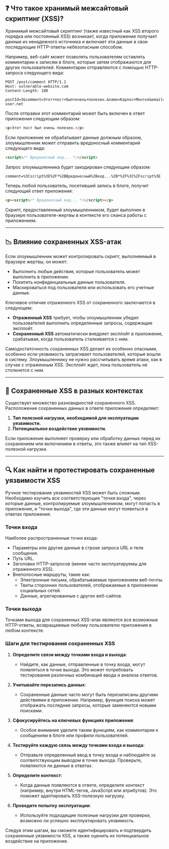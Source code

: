 ## ❓ Что такое хранимый межсайтовый скриптинг (XSS)?

Хранимый межсайтовый скриптинг (также известный как XSS второго порядка или постоянный XSS) возникает, когда приложение получает данные из ненадежного источника и включает эти данные в свои последующие HTTP-ответы небезопасным способом.

Например, веб-сайт может позволять пользователям оставлять комментарии к записям в блоге, которые затем отображаются для других пользователей. Комментарии отправляются с помощью HTTP-запроса следующего вида:

```http
POST /post/comment HTTP/1.1
Host: vulnerable-website.com
Content-Length: 100

postId=3&comment=Этот+пост+был+очень+полезен.&name=Карлос+Монтоя&email=carlos%40normal-user.net
```

После отправки этот комментарий может быть включен в ответ приложения следующим образом:

```html
<p>Этот пост был очень полезен.</p>
```

Если приложение не обрабатывает данные должным образом, злоумышленник может отправить вредоносный комментарий следующего вида:

```html
<script>/* Вредоносный код... */</script>
```

Запрос злоумышленника будет закодирован следующим образом:

```html
comment=%3Cscript%3E%2F*%2BВредоносный%2Bкод...%2B*%2F%3C%2Fscript%3E
```

Теперь любой пользователь, посетивший запись в блоге, получит следующий ответ приложения:

```html
<p><script>/* Вредоносный код... */</script></p>
```

Скрипт, предоставленный злоумышленником, будет выполнен в браузере пользователя-жертвы в контексте его сеанса работы с приложением.

---

## 📉 Влияние сохраненных XSS-атак

Если злоумышленник может контролировать скрипт, выполняемый в браузере жертвы, он может:

- Выполнить любые действия, которые пользователь может выполнить в приложении.
- Похитить конфиденциальные данные пользователя.
- Маскироваться под пользователя или использовать его учетные данные.

Ключевое отличие отраженного XSS от сохраненного заключается в следующем:

- **Отраженный XSS** требует, чтобы злоумышленник убедил пользователей выполнить определенные запросы, содержащие эксплойт.
- **Сохраненный XSS** автоматически внедряет эксплойт в приложение, срабатывая, когда пользователь сталкивается с ним.

Самодостаточность сохраненных XSS делает их особенно опасными, особенно если уязвимость затрагивает пользователей, которые вошли в систему. Злоумышленнику не нужно рассчитывать время атаки, как в случае с отраженным XSS. Эксплойт ждет, пока пользователь не столкнется с ним.

---

## 📂 Сохраненные XSS в разных контекстах

Существует множество разновидностей сохраненного XSS. Расположение сохраненных данных в ответе приложения определяет:

1. **Тип полезной нагрузки, необходимой для эксплуатации уязвимости.**
2. **Потенциальное воздействие уязвимости.**

Если приложение выполняет проверку или обработку данных перед их сохранением или включением в ответы, это также влияет на тип XSS-полезной нагрузки.

---

## 🔍 Как найти и протестировать сохраненные уязвимости XSS

Ручное тестирование уязвимостей XSS может быть сложным. Необходимо изучить все соответствующие "точки входа", через которые данные, контролируемые злоумышленником, могут попасть в приложение, и "точки выхода", где эти данные могут появиться в ответах приложения.

### Точки входа

Наиболее распространенные точки входа:

- Параметры или другие данные в строке запроса URL и теле сообщения.
- Путь URL.
- Заголовки HTTP-запросов (менее часто эксплуатируемы для отраженного XSS).
- Внеполосные маршруты, такие как:
  - Электронные письма, обрабатываемые приложением веб-почты.
  - Твиты сторонних пользователей, отображаемые в приложении социальных сетей.
  - Данные, агрегированные с других веб-сайтов.

### Точки выхода

Точками выхода для сохраненных XSS-атак являются все возможные HTTP-ответы, возвращаемые любому пользователю приложения в любом контексте.

### Шаги для тестирования сохраненных XSS

1. **Определите связи между точками входа и выхода**:
   - Найдите, как данные, отправленные в точку входа, могут появляться в точке выхода. Это может потребовать тестирования различных комбинаций ввода и анализа ответов.

2. **Учитывайте перезапись данных**:
   - Сохраненные данные часто могут быть перезаписаны другими действиями в приложении. Например, функция поиска может отображать последние запросы, которые заменяются новыми поисками.

3. **Сфокусируйтесь на ключевых функциях приложения**:
   - Особое внимание уделите таким функциям, как комментарии к сообщениям в блоге или профили пользователей.

4. **Тестируйте каждую связь между точками входа и выхода**:
   - Отправьте определенный ввод в точку входа и наблюдайте за соответствующим выводом в точке выхода. Проверьте, появляются ли данные в ответах.

5. **Определите контекст**:
   - Когда данные появляются в ответе, определите контекст (например, внутри HTML-тегов, JavaScript или атрибутов). Это поможет адаптировать XSS-полезную нагрузку.

6. **Проведите попытку эксплуатации**:
   - Используйте подходящие полезные нагрузки для проверки, возможно ли успешно эксплуатировать уязвимость.

Следуя этим шагам, вы сможете идентифицировать и подтвердить сохраненные уязвимости XSS, а также оценить их потенциальное воздействие на приложение.
